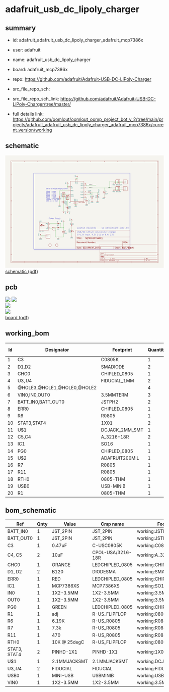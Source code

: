 # adafruit_usb_dc_lipoly_charger
 
## summary 
* id: adafruit_adafruit_usb_dc_lipoly_charger_adafruit_mcp7386x
* user: adafruit
* name: adafruit_usb_dc_lipoly_charger
* board: adafruit_mcp7386x
* repo: https://github.com/adafruit/Adafruit-USB-DC-LiPoly-Charger



* src_file_repo_sch: 
* src_file_repo_sch_link: https://github.com/adafruit/Adafruit-USB-DC-LiPoly-Charger/tree/master/
* full details link: https://github.com/oomlout/oomlout_oomp_project_bot_v_2/tree/main/projects/adafruit_adafruit_usb_dc_lipoly_charger_adafruit_mcp7386x/current_version/working  

## schematic  
![](working_schematic_600.png)  
[schematic (pdf)](working_schematic.pdf) 






















## pcb  
![](working_3d_600.png) 
![](working_3d_front_600.png)  
![](working_3d_back_600.png)  
![](working_600.png)  
[board (pdf)](working.pdf)  

## working_bom
| Id | Designator | Footprint | Quantity | Designation | Supplier and ref |  | None | 
| --- | --- | --- | --- | --- | --- | --- | --- | 
| 1 | C3 | C0805K | 1 | 0.47uF |  |  | [''] | 
| 2 | D1,D2 | SMADIODE | 2 | B120 |  |  | [''] | 
| 3 | CHG0 | CHIPLED_0805 | 1 | ORANGE |  |  | [''] | 
| 4 | U$3,U$4 | FIDUCIAL_1MM | 2 | FIDUCIAL |  |  | [''] | 
| 5 | @HOLE3,@HOLE1,@HOLE0,@HOLE2 |  | 4 |  |  |  | [''] | 
| 6 | VIN0,IN0,OUT0 | 3.5MMTERM | 3 | 1X2-3.5MM |  |  | [''] | 
| 7 | BATT_IN0,BATT_OUT0 | JSTPH2 | 2 |  |  |  | [''] | 
| 8 | ERR0 | CHIPLED_0805 | 1 | RED |  |  | [''] | 
| 9 | R6 | R0805 | 1 | 6.19K |  |  | [''] | 
| 10 | STAT3,STAT4 | 1X01 | 2 |  |  |  | [''] | 
| 11 | U$1 | DCJACK_2MM_SMT | 1 | 2.1MMJACKSMT |  |  | [''] | 
| 12 | C5,C4 | A_3216-18R | 2 | 10uF |  |  | [''] | 
| 13 | IC1 | SO16 | 1 |  |  |  | [''] | 
| 14 | PG0 | CHIPLED_0805 | 1 | GREEN |  |  | [''] | 
| 15 | U$2 | ADAFRUIT200MIL | 1 |  |  |  | [''] | 
| 16 | R7 | R0805 | 1 | 7.3k |  |  | [''] | 
| 17 | R11 | R0805 | 1 | 470 |  |  | [''] | 
| 18 | RTH0 | 0805-THM | 1 | 10K @ 25degC |  |  | [''] | 
| 19 | USB0 | USB-MINIB | 1 | MINI-USB |  |  | [''] | 
| 20 | R1 | 0805-THM | 1 | adj |  |  | [''] | 


## bom_schematic
| Ref | Qnty | Value | Cmp name | Footprint | Description | Vendor | DNP | 
| --- | --- | --- | --- | --- | --- | --- | --- | 
| BATT_IN0 | 1 | JST_2PIN | JST_2PIN | working:JSTPH2 |  |  |  | 
| BATT_OUT0 | 1 | JST_2PIN | JST_2PIN | working:JSTPH2 |  |  |  | 
| C3 | 1 | 0.47uF | C-USC0805K | working:C0805K |  |  |  | 
| C4, C5 | 2 | 10uF | CPOL-USA/3216-18R | working:A_3216-18R |  |  |  | 
| CHG0 | 1 | ORANGE | LEDCHIPLED_0805 | working:CHIPLED_0805 |  |  |  | 
| D1, D2 | 2 | B120 | DIODESMA | working:SMADIODE |  |  |  | 
| ERR0 | 1 | RED | LEDCHIPLED_0805 | working:CHIPLED_0805 |  |  |  | 
| IC1 | 1 | MCP7386XS | MCP7386XS | working:SO16 |  |  |  | 
| IN0 | 1 | 1X2-3.5MM | 1X2-3.5MM | working:3.5MMTERM |  |  |  | 
| OUT0 | 1 | 1X2-3.5MM | 1X2-3.5MM | working:3.5MMTERM |  |  |  | 
| PG0 | 1 | GREEN | LEDCHIPLED_0805 | working:CHIPLED_0805 |  |  |  | 
| R1 | 1 | adj | R-US_FLIPFLOP | working:0805-THM |  |  |  | 
| R6 | 1 | 6.19K | R-US_R0805 | working:R0805 |  |  |  | 
| R7 | 1 | 7.3k | R-US_R0805 | working:R0805 |  |  |  | 
| R11 | 1 | 470 | R-US_R0805 | working:R0805 |  |  |  | 
| RTH0 | 1 | 10K @ 25degC | R-US_FLIPFLOP | working:0805-THM |  |  |  | 
| STAT3, STAT4 | 2 | PINHD-1X1 | PINHD-1X1 | working:1X01 |  |  |  | 
| U$1 | 1 | 2.1MMJACKSMT | 2.1MMJACKSMT | working:DCJACK_2MM_SMT |  |  |  | 
| U$3, U$4 | 2 | FIDUCIAL | FIDUCIAL | working:FIDUCIAL_1MM |  |  |  | 
| USB0 | 1 | MINI-USB | USBMINIB | working:USB-MINIB |  |  |  | 
| VIN0 | 1 | 1X2-3.5MM | 1X2-3.5MM | working:3.5MMTERM |  |  |  | 



